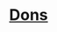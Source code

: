 ﻿---
!LinkItem
Link: feats_hd.md
NameLink: <!--NameLink-->[Dons](hd_feats.md)<!--/NameLink-->
Id: custom_options_hd.md#dons
ParentLink: custom_options_hd.md#options-de-personnalisation
Name: Dons
ParentName: Options de personnalisation
Attributes: {}
AttributesDictionary: >+
  {}

---




# [Dons](hd_feats.md)



